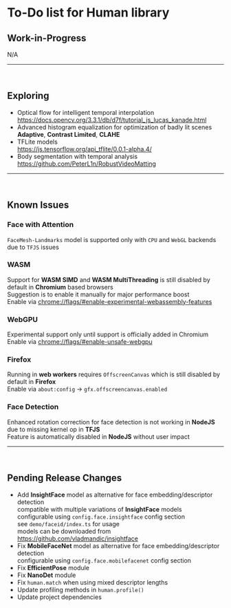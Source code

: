 # To-Do list for Human library

## Work-in-Progress

N/A

<hr><br>

## Exploring

- Optical flow for intelligent temporal interpolation  
  <https://docs.opencv.org/3.3.1/db/d7f/tutorial_js_lucas_kanade.html>
- Advanced histogram equalization for optimization of badly lit scenes  
  **Adaptive**, **Contrast Limited**, **CLAHE**
- TFLite models  
  <https://js.tensorflow.org/api_tflite/0.0.1-alpha.4/>
- Body segmentation with temporal analysis  
  <https://github.com/PeterL1n/RobustVideoMatting>

<hr><br>

## Known Issues

### Face with Attention
`FaceMesh-Landmarks` model is supported only with `CPU` and `WebGL` backends due to `TFJS` issues

### WASM

Support for **WASM SIMD** and **WASM MultiThreading** is still disabled by default in **Chromium** based browsers  
Suggestion is to enable it manually for major performance boost  
Enable via <chrome://flags/#enable-experimental-webassembly-features>

### WebGPU

Experimental support only until support is officially added in Chromium  
Enable via <chrome://flags/#enable-unsafe-webgpu>

### Firefox

Running in **web workers** requires `OffscreenCanvas` which is still disabled by default in **Firefox**  
Enable via `about:config` -> `gfx.offscreencanvas.enabled`

### Face Detection

Enhanced rotation correction for face detection is not working in **NodeJS** due to missing kernel op in **TFJS**  
Feature is automatically disabled in **NodeJS** without user impact  

<hr><br>

## Pending Release Changes

- Add **InsightFace** model as alternative for face embedding/descriptor detection  
  compatible with multiple variations of **InsightFace** models  
  configurable using `config.face.insightface` config section  
  see `demo/faceid/index.ts` for usage  
  models can be downloaded from <https://github.com/vladmandic/insightface>  
- Fix **MobileFaceNet** model as alternative for face embedding/descriptor detection  
  configurable using `config.face.mobilefacenet` config section  
- Fix **EfficientPose** module
- Fix **NanoDet** module
- Fix `human.match` when using mixed descriptor lengths
- Update profiling methods in `human.profile()`  
- Update project dependencies  
